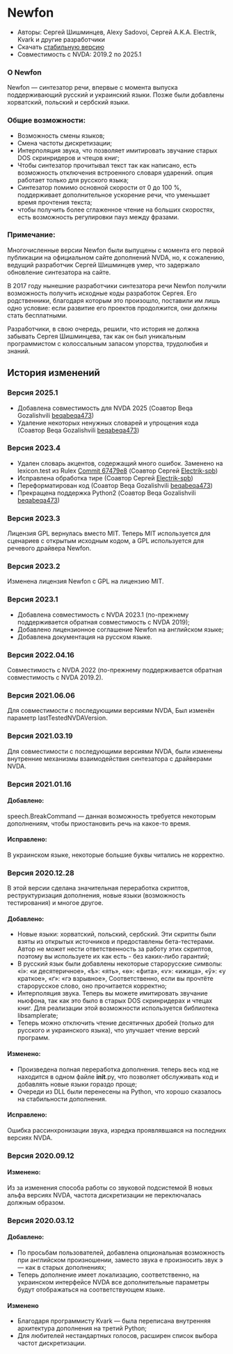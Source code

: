 # Newfon

* Авторы: Сергей Шишминцев, Alexy Sadovoi, Сергей A.K.A. Electrik, Kvark и другие разработчики
* Скачать [стабильную версию][1]
* Совместимость с NVDA: 2019.2 по 2025.1

### О Newfon

Newfon — синтезатор речи, впервые с момента выпуска поддерживающий русский и украинский языки. Позже были добавлены хорватский, польский и сербский языки.

### Общие возможности:

* Возможность смены языков;
* Смена частоты дискретизации;
* Интерполяция звука, что позволяет имитировать звучание старых DOS скринридеров и чтецов книг;
* Чтобы синтезатор прочитывал текст так как написано, есть возможность отключения встроенного словаря ударений. опция работает только для русского языка;
* Синтезатор помимо основной скорости от 0 до 100 %, поддерживает дополнительное ускорение речи, что уменьшает время прочтения текста;
* чтобы получить более сглаженное чтение на больших скоростях, есть возможность регулировки пауз между фразами.

### Примечание:

Многочисленные версии Newfon были выпущены с момента его первой публикации на официальном сайте дополнений NVDA, но, к сожалению, ведущий разработчик Сергей Шишминцев умер, что задержало обновление синтезатора на сайте.

В 2017 году нынешние разработчики синтезатора речи Newfon получили возможность получить исходные коды разработок Сергея. Его родственники, благодаря которым это произошло, поставили им лишь одно условие: если развитие его проектов продолжится, они должны стать бесплатными.

Разработчики, в свою очередь, решили, что история не должна забывать Сергея Шишминцева, так как он был уникальным программистом с колоссальным запасом упорства, трудолюбия и знаний.

## История изменений

### Версия 2025.1

* Добавлена совместимость для NVDA 2025 (Соавтор Beqa Gozalishvili [beqabeqa473][4])
* Удаление некоторых ненужных словарей и упрощения кода (Соавтор Beqa Gozalishvili [beqabeqa473][4])

### Версия 2023.4

* Удален словарь акцентов, содержащий много ошибок. Заменено на lexicon.test из Rulex [Commit 67479e8][2] (Соавтор Сергей [Electrik-spb][3])
* Исправлена обработка тире (Соавтор Сергей [Electrik-spb][3])
* Переформатирован код (Соавтор Beqa Gozalishvili [beqabeqa473][4])
* Прекращена поддержка Python2 (Соавтор Beqa Gozalishvili [beqabeqa473][4])

### Версия 2023.3

Лицензия GPL вернулась вместо MIT. Теперь MIT используется для сценариев с открытым исходным кодом, а GPL используется для речевого драйвера Newfon.

### Версия 2023.2

Изменена лицензия Newfon с GPL на лицензию MIT.

### Версия 2023.1

* Добавлена ​​совместимость с NVDA 2023.1 (по-прежнему поддерживается обратная совместимость с NVDA 2019);
* Добавлено лицензионное соглашение Newfon на английском языке;
* Добавлена ​​документация на русском языке.

### Версия 2022.04.16

Совместимость с NVDA 2022 (по-прежнему поддерживается обратная совместимость с NVDA 2019.2).

### Версия 2021.06.06

Для совместимости с последующими версиями NVDA, Был изменён параметр lastTestedNVDAVersion.

### Версия 2021.03.19

Для совместимости с последующими версиями NVDA, были изменены внутренние механизмы взаимодействия синтезатора с драйверами NVDA.

### Версия 2021.01.16
#### Добавлено:

speech.BreakCommand — данная возможность требуется некоторым дополнениям, чтобы приостановить речь на какое-то время.

#### Исправлено:

В украинском языке, некоторые большие буквы читались не корректно.

### Версия 2020.12.28

В этой версии сделана значительная переработка скриптов, реструктуризация дополнения, новые языки (возможность тестирования) и многое другое.

#### Добавлено:

* Новые языки: хорватский, польский, сербский. Эти скрипты были взяты из открытых источников и предоставлены бета-тестерами. Автор не может нести ответственность за работу этих скриптов, поэтому вы используете их как есть - без каких-либо гарантий;
* В русский язык были добавлены некоторые старорусские символы: «і»: «и десятеричное», «ѣ»: «ять», «ѳ»: «фита», «ѵ»: «ижица», «ў»: «у краткое», «ґ»: «гэ взрывное», Соответственно, если вы прочтёте старорусское слово, оно прочитается корректно;
* Интерполяция звука. Теперь вы можете имитировать звучание ньюфона, так как это было в старых DOS скринридерах и чтецах книг. Для реализации этой возможности используется библиотека libsamplerate;
* Теперь можно отключить чтение десятичных дробей (только для русского и украинского языка), что улучшает чтение версий программ.

#### Изменено:

* Произведена полная переработка дополнения. теперь весь код не находится в одном файле __init__.py, что позволяет обслуживать код и добавлять новые языки гораздо проще;
* Очереди из DLL были перенесены на Python, что хорошо сказалось на стабильности дополнения.

#### Исправлено:

Ошибка рассинхронизации звука, изредка проявлявшаяся на последних версиях NVDA.

### Версия 2020.09.12
#### Изменено:

Из за изменения способа работы со звуковой подсистемой В новых альфа версиях NVDA, частота дискретизации не переключалась должным образом.

### Версия 2020.03.12
#### Добавлено:

* По просьбам пользователей, добавлена опциональная возможность при английском произношении, заместо звука е произносить звук э — как в старых дополнениях;
* Теперь дополнение имеет локализацию, соответственно, на украинском интерфейсе NVDA все дополнительные параметры будут отображаться на соответствующем языке.

#### Изменено

* Благодаря программисту Kvark — была переписана внутренняя архитектура дополнения на третий Python;
* Для любителей нестандартных голосов, расширен список выбора частот дискретизации.

[1]: https://www.nvaccess.org/addonStore/legacy?file=newfon

[2]: https://github.com/poretsky/rulex/commit/67479e859cd5955072dc5bbae8065c4417af52cc

[3]: https://github.com/Electrik-spb

[4]: https://github.com/beqabeqa473
